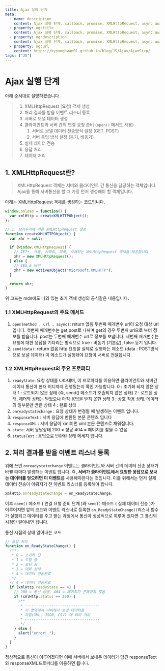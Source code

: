 ```yaml
---
title: Ajax 실행 단계
meta:
  - name: description
    content: Ajax 실행 단계, callback, promise, XMLHttpRequest, async await
  - property: og:title
    content: Ajax 실행 단계, callback, promise, XMLHttpRequest, async await
  - property: og:description
    content: Ajax 실행 단계, callback, promise, XMLHttpRequest, async await
  - property: og:url
    content: https://kyounghwan01.github.io/blog/JS/Ajax/AjaxStep/
tags: ["JS"]
---
```


# Ajax 실행 단계

아래 순서대로 설명하겠습니다

> 1. XMLHttpRequest (요청) 객체 생성
> 2. 처리 결과를 받을 이벤트 리스너 등록
> 3. 서버로 보낼 데이터 생성
> 4. 클라이언트와 서버 간의 연결 요청 준비 (`open()` 메서드 사용)
>    1. 서버로 보낼 데이터 전송방식 설정 (GET, POST)
>    2. 서버 응답 방식 설정 (동기, 비동기)
> 5. 실제 데이터 전송
> 6. 응답 처리
> 7. 데이터 처리

## 1. XMLHttpRequest란?

> XMLHttpRequest 객체는 서버와 클라이언트 간 통신을 담당하는 객체입니다.
> Ajax를 통해 서버통신을 할 때 가장 먼저 생성해야 할 객체입니다.

아래는 XMLHttpRequest 객체를 생성하는 코드입니다.

```js
window.onload = function() {
  var xmlHttp = createXMLHTTPObject();
};

// 1. 브라우저에 따른 XMLHttpRequest 생성
function createXMLHTTPObject() {
  var xhr = null;

  if (window.XMLHttpRequest) {
    // IE7+, 크롬, 사파리, 파폭, 오페라는 XMLHttpRequest 객체를 제공합니다.
    xhr = new XMLHttpRequest();
  } else {
    // IE5,6 버전
    xhr = new ActiveXObject("Microsoft.XMLHTTP");
  }

  return xhr;
}
```

위 코드는 mdn에도 나와 있는 초기 객체 생성의 공식같은 내용입니다.

### 1.1 XMLHttpRequest의 주요 메서드

1. `open(method , url , async)`: return 없음
   두번째 매개변수 url이 요청 대상 url 입니다.
   첫번째 매개변수는 get,post로 나뉘며 get의 경우 두번째 url으로 부터 정보를 받습니다. post는 두번째 매개변수 url로 정보를 보냅니다.
   세번째 매개변수는 요청에 대한 응답을 기다리는 방식으로 true : 비동기 (기본값), false 동기 입니다.
2. `send(data)`: return 없음
   http 요청을 실제로 실행하는 메소드 (data : POST방식으로 보낼 데이터)
   이 메소드가 실행돼야 요청이 서버로 전달됩니다.

### 1.2 XMLHttpRequest의 주요 프로퍼티

1. `readyState`:
   요청 상태를 나타내며, 이 프로퍼티를 이용하면 클라이언트와 서버간 데이터 통신이 현재 어디까지 진행됬는지 확인 가능합니다.
   0 : 초기화 되지 않은 상태
   1 : 로드되지 않은 상태 (즉, send() 메소드가 호출되지 않은 상태)
   2 : 로드된 상태, 헤더와 상태는 받았으나 아직 응답을 받지 못한 상태
   3 : 상호 작용 상태. 데이터의 일부분만 받은 상태
   4 : 완료 상태
2. `onreadystatechange` :
   요청 상태가 변경될 때 발생하는 이벤트 입니다.
3. `responseText` :
   서버 응답에 반환된 본문 콘텐츠 입니다
4. `responseXML` :
   서버 응답이 xml이면 xml 본문 콘텐츠로 채워집니다.
5. `state`:
   서버 응답상태
   200 = 성공
   404 = 페이지를 찾을 수 없음
6. `statusText` :
   응답으로 반환된 상태 메세지 입니다.

## 2. 처리 결과를 받을 이벤트 리스너 등록

위에 쓰인 `onreadystatechange` 이벤트는 클라이언트와 서버 간의 데이터 전송 상태가 바뀔 때마다 발생하는 이벤트 입니다.
즉, **서버가 클라이언트에서 요청한 응답으로 보내는 데이터를 얻으려면 이 이벤트**를 사용해야한다는 것입니다. 이를 위해서는 먼저 실제 데이터 전송이 이뤄지기 전 이벤트 리스너를 등록해야 합니다.

```js
xmlHttp.onreadystatechange = on_ReadyStateChange;
```

이후 `open()` 메소드 ( 연결 요청 준비 단계 )와 `send()` 메소드 ( 실제 데이터 전송 )가 이루어지면 앞의 코드와 이벤트 리스너로 등록한 `on_ReadyStateChange()`리스너 함수가 실행되고 데이터를 주고 받는 과정에서 통신이 정상적으로 이루어 졌다면 그 통신의 시점만 알아내면 됩니다.

통신 시점의 상태 알아내는 코드

```js
// 응답 처리
function on_ReadyStateChange() {
  /**
   * 0 = 초기화 전
   * 1 = 로딩 중
   * 2 = 로딩 됨
   * 3 = 대화 상태
   * 4 = 데이터 전송완료
   */
  // 4 = 데이터 전송완료
  if (xmlHttp.readyState == 4) {
    // 200 = 통신 성공, 404 = 페이지가 존재하지 않음
    if (xmlHttp.status == 200) {
      /**
       * ----------------------------------
       * 이 영역에서 서버에서 보낸 데이터를
       * 타입(XML, JSON, CSV) 에 따라 처리
       * ----------------------------------
       */
    } else {
      alert("error!.");
    }
  }
}
```

정상적으로 통신이 이루어졌다면 이때 서버에서 보내온 데이터가 담긴 responseText와 responseXML프로퍼티를 이용하면 됩니다.

<TagLinks />

<Disqus />
